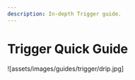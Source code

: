 ```yaml
---
description: In-depth Trigger guide.
---
```


# Trigger Quick Guide

!\[assets/images/guides/trigger/drip.jpg\]